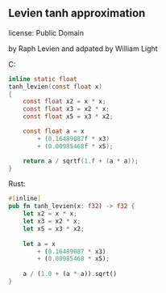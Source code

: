 ## Levien tanh approximation
license: Public Domain

by Raph Levien and adpated by William Light

C:
```c
inline static float
tanh_levien(const float x)
{
    const float x2 = x * x;
    const float x3 = x2 * x;
    const float x5 = x3 * x2;

    const float a = x
        + (0.16489087f * x3)
        + (0.00985468f * x5);

    return a / sqrtf(1.f + (a * a));
}
```

Rust:
```rust
#[inline]
pub fn tanh_levien(x: f32) -> f32 {
    let x2 = x * x;
    let x3 = x2 * x;
    let x5 = x3 * x2;
    
    let a = x
        + (0.16489087 * x3)
        + (0.00985468 * x5);
    
    a / (1.0 + (a * a)).sqrt()
}
```
